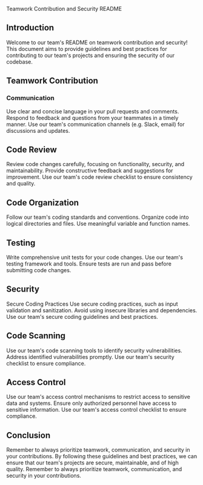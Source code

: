 
Teamwork Contribution and Security README

## Introduction
Welcome to our team's README on teamwork contribution and security! This document aims to provide guidelines and best practices for contributing to our team's projects and ensuring the security of our codebase.

## Teamwork Contribution
### Communication
Use clear and concise language in your pull requests and comments.
Respond to feedback and questions from your teammates in a timely manner.
Use our team's communication channels (e.g. Slack, email) for discussions and updates.

## Code Review
Review code changes carefully, focusing on functionality, security, and maintainability.
Provide constructive feedback and suggestions for improvement.
Use our team's code review checklist to ensure consistency and quality.

## Code Organization
Follow our team's coding standards and conventions.
Organize code into logical directories and files.
Use meaningful variable and function names.

## Testing
Write comprehensive unit tests for your code changes.
Use our team's testing framework and tools.
Ensure tests are run and pass before submitting code changes.

## Security
Secure Coding Practices
Use secure coding practices, such as input validation and sanitization.
Avoid using insecure libraries and dependencies.
Use our team's secure coding guidelines and best practices.

## Code Scanning
Use our team's code scanning tools to identify security vulnerabilities.
Address identified vulnerabilities promptly.
Use our team's security checklist to ensure compliance.

## Access Control
Use our team's access control mechanisms to restrict access to sensitive data and systems.
Ensure only authorized personnel have access to sensitive information.
Use our team's access control checklist to ensure compliance.

## Conclusion
Remember to always prioritize teamwork, communication, and security in your contributions.
By following these guidelines and best practices, we can ensure that our team's projects are secure, maintainable, and of high quality. Remember to always prioritize teamwork, communication, and security in your contributions.
